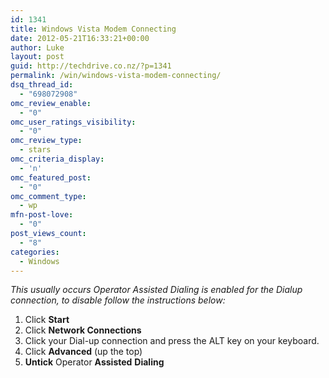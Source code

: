 ```yaml
---
id: 1341
title: Windows Vista Modem Connecting
date: 2012-05-21T16:33:21+00:00
author: Luke
layout: post
guid: http://techdrive.co.nz/?p=1341
permalink: /win/windows-vista-modem-connecting/
dsq_thread_id:
  - "698072908"
omc_review_enable:
  - "0"
omc_user_ratings_visibility:
  - "0"
omc_review_type:
  - stars
omc_criteria_display:
  - 'n'
omc_featured_post:
  - "0"
omc_comment_type:
  - wp
mfn-post-love:
  - "0"
post_views_count:
  - "8"
categories:
  - Windows
---
```

_This usually occurs Operator Assisted Dialing is enabled for the Dialup connection, to disable follow the instructions below:_

  1. Click **Start**
  2. Click **Network Connections**
  3. Click your Dial-up connection and press the ALT key on your keyboard.
  4. Click **Advanced** (up the top)
  5. **Untick** Operator **Assisted** **Dialing**